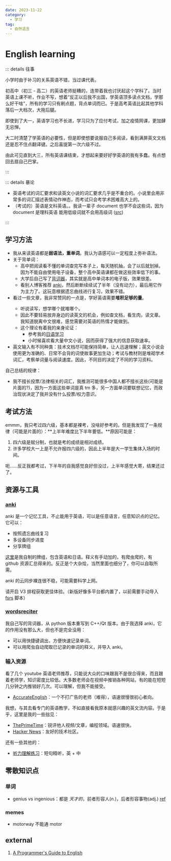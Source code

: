 ```yaml
---
date: 2023-11-22
category:
  - 学习
tag:
  - 自然语言
---
```


# English learning

::: details 往事

小学时由于补习的关系英语不错，当过课代表。

初高中（初三 - 高二）的英语老师挺糟的，连带着我也讨厌起这个学科了。当时英语上课不听，作业不写，想着“反正以后我不出国，学英语顶多读点文档，学那么好干啥”，所有的学习只有刷点题，背点单词而已。于是高考英语比起其他学科落后一大档次，大拖后腿。

即使到了大一，英语学习也不长进，学习只为了应付考试，加之疫情网课，更加肆无忌惮。

大二时清楚了学英语的必要性，但是即使想要说服自己多阅读，看到满屏英文文档还是忍不住点翻译键。之后喜提第一次六级不过。

由此可见直到大三，所有英语课结束，才想起来要好好学英语的我有多蠢。有点想回去扇自己巴掌。

:::

::: details 暴论

- 英语考试的词汇要求和读英文小说的词汇要求几乎是不重合的。小说里会用非常多的词汇描述表情动作神态，而考试只会考学术困难高大上的。
- （考试的）英语是文科英语。。我读一辈子 document 也学不会这些词，因为 document 是理科英语 能用低级词就不会用高级词 ([src](https://t.me/c/1969322282/52))

:::

## 学习方法

- 我从来读英语都是**弱语法，重单词**。我认为语感可以一定程度上弥补语法。
- 关于背单词：
  - 高中把阅读看不懂的单词查完写本子上，每天随机抽，会了以后就划掉。因为不能自由使用电子设备，整个高中英语课都在做这些效率低下的事。
  - 大学后自己写了[背词器](#wordsreciter)，其实就是高中单词本的电子版，效果很差。
  - 看别人博客推荐 [anki](#anki)，然后断断续续试了半年（没有动力），最后用它作为主力了。这玩意根据遗忘曲线进行复习，效果不错。
- 看过一些文章<Badge text="来源请求"/>，我非常赞同的一点是，学好英语需要**堆积足够的量**。
  - 听说读写，想学哪个就堆哪个。
  - 因此不要轻易放弃身边的读英文的机会，例如查文档，看生肉，读文章。我知道脱离中文很难，感觉需要对英语的热情才能做到。
  - 这个理论有着我的亲身论证：
    - 参考我的[日语学习](./japanese.md)
    - 小时候喜欢看大量中文小说，因而获得了强大的信息获取速率。
- 英文输入有不同种类：技术文档尽可能保持简单，让人迅速理解；英文小说会使用更为准确的、日常不会背的词使故事更加生动；考试与教材则是堆砌学术词汇，考察单词量与阅读速度。因此，不同目的决定了不同的学习资料。

自己总结的规律：

- 我不擅长投票/法律相关的词汇，我推测可能很多中国人都不擅长这些(可能是片面的?)，因为一方面这些单词是真 tm 多，另一方面单词要联想记忆，而政治现状决定了我并没有什么投票/权力意识。

## 考试方法

emmm，我只考过四六级，基本都是裸考，没啥好参考的。但是我发现了一条规律（可能是片面的）：**上半年难度比下半年要低。**原因可能是：

1. 四六级是赋分制，也就是考的成绩是相对成绩。
2. 许多学校大一上是不允许报四六级的，因此上半年是大一学生集体入场的时间。

呃……反正我都考过，下半年的自我感觉良好但没过，上半年感觉大寄，结果还过了。

## 资源与工具

### [anki](https://github.com/ankitects/anki)

anki 是一个记忆工具，不止能用于英语，可以是任意语言，任意知识点的记忆。它可以：

- 按照遗忘曲线复习
- 多设备同步进度
- 分享牌组

[这里](https://ankiweb.net/shared/info/772249450)是我自制的牌组，包含英语和日语。释义有手动加的，有爬虫爬的，有 github 资源汇总得来的。反正是个大杂烩，当然里面也细分了，你可以自取所需。

anki 的云同步裸连很不稳，可能需要科学上网。

请开启 V3 排程获取更佳体验。（新版好像多平台都内置了，以前需要手动导入 [fsrs](https://github.com/open-spaced-repetition/fsrs4anki) 脚本）

### [wordsreciter](https://github.com/lxl66566/wordsreciter)

我自己写的背词器，从 python 版本重写到 C++/Qt 版本。由于我选择 anki，它的作用没有那么大，但也不是完全没用：

- 可以用快捷键调出，方便快速记录单词。
- 可以用爬虫自动爬取已记录的单词的释义，并导入 anki。

### 输入资源

看了几个 youtube 英语老师推荐，只能说大众的口味跟我不是很合得来，而且跟着老师学，知识密度比较低。大多数老师会在视频中推销各种网站，有的能在短短几分钟之内推销好几次。可以理解，但我不能接受。

- [AccurateEnglish](https://www.youtube.com/@AccurateEnglish)：一个不打广告的老师（难得），语速很慢很初心者向。

我想，与其去看专门的英语教学，不如直接看我原本就感兴趣的英文流内容。于是乎，这里是我的一些拙见：

- [ThePrimeTime](https://www.youtube.com/@ThePrimeTimeagen)：锐评他人视频/文章，编程领域。语速很快。
- [Hacker News](https://news.ycombinator.com/)：友好的技术社区。

还有一些其他的：

- [听力理解练习](https://speechling.com/zh/listening/english)：短句精听，英 + 中

## 零散知识点

### 单词

- genius vs ingenious：都是 _天才的_，前者形容人(n.)，后者形容事物(adj.) [ref](https://www.quora.com/What-is-the-difference-between-genius-and-ingenious)

### memes

- motorway 不能通 motor

## external

1. [A Programmer's Guide to English](https://a-programmers-guide-to-english.harryyu.me/)
